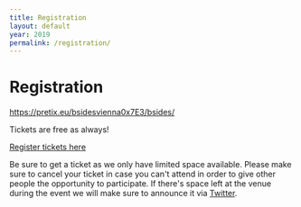 ```yaml
---
title: Registration
layout: default
year: 2019
permalink: /registration/
---
```

# Registration

https://pretix.eu/bsidesvienna0x7E3/bsides/

Tickets are free as always!

[Register tickets here](https://pretix.eu/bsidesvienna0x7E3/bsides/)

Be sure to get a ticket as we only have limited space available. Please make sure to cancel your ticket in case you can't attend in order to give other people the opportunity to participate. If there's space left at the venue during the event we will make sure to announce it via [Twitter](https://twitter.com/bsidesvienna).
